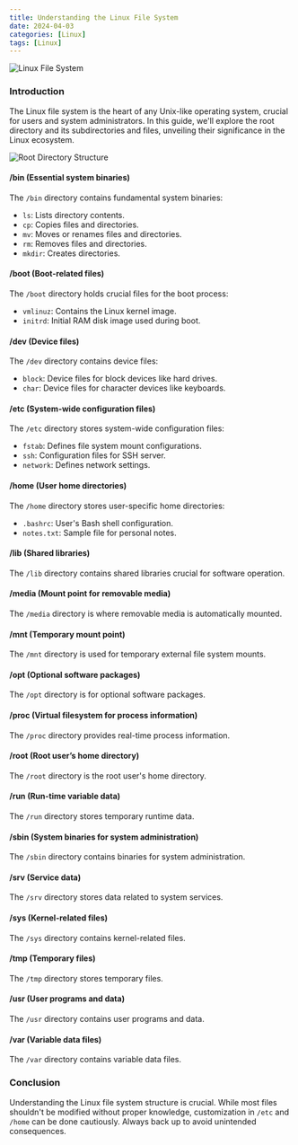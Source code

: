 ```yaml
---
title: Understanding the Linux File System
date: 2024-04-03
categories: [Linux]
tags: [Linux]
---
```


![Linux File System](https://cdn-images-1.medium.com/max/1100/1*E45ixGxeJGYwdsiWRdyXrg.png)

### Introduction

The Linux file system is the heart of any Unix-like operating system, crucial for users and system administrators. In this guide, we'll explore the root directory and its subdirectories and files, unveiling their significance in the Linux ecosystem.

![Root Directory Structure](https://cdn-images-1.medium.com/max/1100/1*sT7thq5vwczsGUCDYS2QJQ.png)

#### /bin (Essential system binaries)

The `/bin` directory contains fundamental system binaries:

- `ls`: Lists directory contents.
- `cp`: Copies files and directories.
- `mv`: Moves or renames files and directories.
- `rm`: Removes files and directories.
- `mkdir`: Creates directories.

#### /boot (Boot-related files)

The `/boot` directory holds crucial files for the boot process:

- `vmlinuz`: Contains the Linux kernel image.
- `initrd`: Initial RAM disk image used during boot.

#### /dev (Device files)

The `/dev` directory contains device files:

- `block`: Device files for block devices like hard drives.
- `char`: Device files for character devices like keyboards.

#### /etc (System-wide configuration files)

The `/etc` directory stores system-wide configuration files:

- `fstab`: Defines file system mount configurations.
- `ssh`: Configuration files for SSH server.
- `network`: Defines network settings.

#### /home (User home directories)

The `/home` directory stores user-specific home directories:

- `.bashrc`: User's Bash shell configuration.
- `notes.txt`: Sample file for personal notes.

#### /lib (Shared libraries)

The `/lib` directory contains shared libraries crucial for software operation.

#### /media (Mount point for removable media)

The `/media` directory is where removable media is automatically mounted.

#### /mnt (Temporary mount point)

The `/mnt` directory is used for temporary external file system mounts.

#### /opt (Optional software packages)

The `/opt` directory is for optional software packages.

#### /proc (Virtual filesystem for process information)

The `/proc` directory provides real-time process information.

#### /root (Root user’s home directory)

The `/root` directory is the root user's home directory.

#### /run (Run-time variable data)

The `/run` directory stores temporary runtime data.

#### /sbin (System binaries for system administration)

The `/sbin` directory contains binaries for system administration.

#### /srv (Service data)

The `/srv` directory stores data related to system services.

#### /sys (Kernel-related files)

The `/sys` directory contains kernel-related files.

#### /tmp (Temporary files)

The `/tmp` directory stores temporary files.

#### /usr (User programs and data)

The `/usr` directory contains user programs and data.

#### /var (Variable data files)

The `/var` directory contains variable data files.

### Conclusion

Understanding the Linux file system structure is crucial. While most files shouldn't be modified without proper knowledge, customization in `/etc` and `/home` can be done cautiously. Always back up to avoid unintended consequences.
